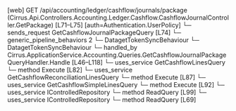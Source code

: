 [web] GET /api/accounting/ledger/cashflow/journals/package  (Cirrus.Api.Controllers.Accounting.Ledger.Cashflow.CashflowJournalController.GetPackage)  [L71–L75] [auth=Authentication.UserPolicy]
  └─ sends_request GetCashflowJournalPackageQuery [L74]
    └─ generic_pipeline_behaviors 2
      └─ DatagetTokenSyncBehaviour
      └─ DatagetTokenSyncBehaviour
    └─ handled_by Cirrus.ApplicationService.Accounting.Queries.GetCashflowJournalPackageQueryHandler.Handle [L46–L118]
      └─ uses_service GetCashflowLinesQuery
        └─ method Execute [L82]
      └─ uses_service GetCashflowReconciliationLinesQuery
        └─ method Execute [L87]
      └─ uses_service GetCashflowSimpleLinesQuery
        └─ method Execute [L92]
      └─ uses_service IControlledRepository<CashflowJournal>
        └─ method ReadQuery [L99]
      └─ uses_service IControlledRepository<Dataset>
        └─ method ReadQuery [L69]

